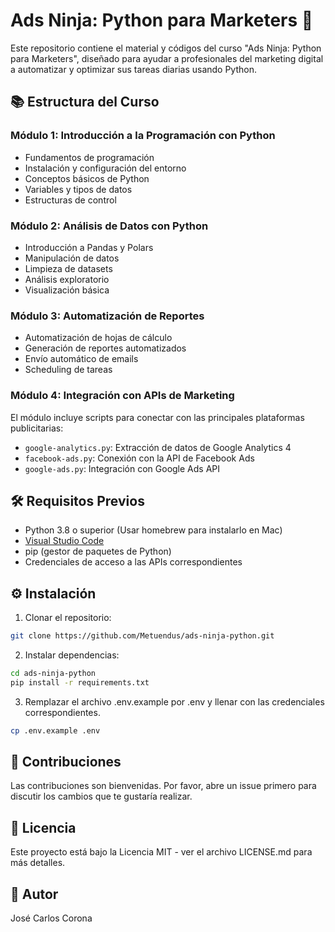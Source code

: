 # Ads Ninja: Python para Marketers 🚀

Este repositorio contiene el material y códigos del curso "Ads Ninja: Python para Marketers", diseñado para ayudar a profesionales del marketing digital a automatizar y optimizar sus tareas diarias usando Python.

## 📚 Estructura del Curso

### Módulo 1: Introducción a la Programación con Python
- Fundamentos de programación
- Instalación y configuración del entorno
- Conceptos básicos de Python
- Variables y tipos de datos
- Estructuras de control

### Módulo 2: Análisis de Datos con Python
- Introducción a Pandas y Polars
- Manipulación de datos
- Limpieza de datasets
- Análisis exploratorio
- Visualización básica

### Módulo 3: Automatización de Reportes
- Automatización de hojas de cálculo
- Generación de reportes automatizados
- Envío automático de emails
- Scheduling de tareas

### Módulo 4: Integración con APIs de Marketing
El módulo incluye scripts para conectar con las principales plataformas publicitarias:

- `google-analytics.py`: Extracción de datos de Google Analytics 4
- `facebook-ads.py`: Conexión con la API de Facebook Ads
- `google-ads.py`: Integración con Google Ads API

## 🛠️ Requisitos Previos

- Python 3.8 o superior (Usar homebrew para instalarlo en Mac)
- [Visual Studio Code](https://code.visualstudio.com/download)
- pip (gestor de paquetes de Python)
- Credenciales de acceso a las APIs correspondientes

## ⚙️ Instalación

1. Clonar el repositorio:
```bash
git clone https://github.com/Metuendus/ads-ninja-python.git
```
2. Instalar dependencias:
```bash
cd ads-ninja-python
pip install -r requirements.txt
```
3. Remplazar el archivo .env.example por .env y llenar con las credenciales correspondientes.
```bash
cp .env.example .env
```

## 🤝 Contribuciones
Las contribuciones son bienvenidas. Por favor, abre un issue primero para discutir los cambios que te gustaría realizar.

## 📄 Licencia
Este proyecto está bajo la Licencia MIT - ver el archivo LICENSE.md para más detalles.

## 👥 Autor
José Carlos Corona